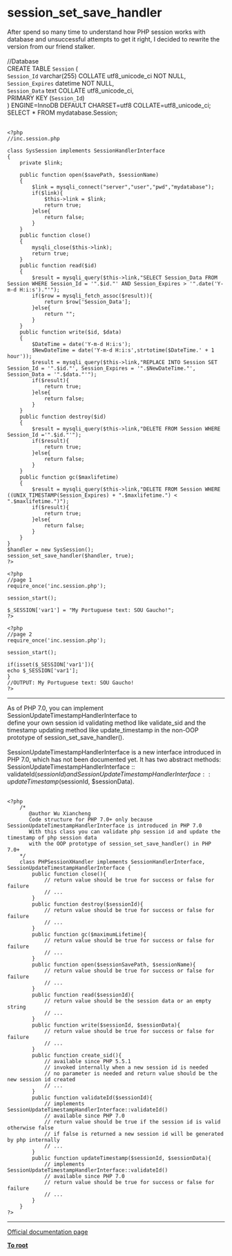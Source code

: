# session_set_save_handler



After spend so many time to understand how PHP session works with database and unsuccessful attempts to get it right, I decided to rewrite the version from our friend stalker.<br><br>//Database<br>CREATE TABLE `Session` (<br>  `Session_Id` varchar(255) COLLATE utf8_unicode_ci NOT NULL,<br>  `Session_Expires` datetime NOT NULL,<br>  `Session_Data` text COLLATE utf8_unicode_ci,<br>  PRIMARY KEY (`Session_Id`)<br>) ENGINE=InnoDB DEFAULT CHARSET=utf8 COLLATE=utf8_unicode_ci;<br>SELECT * FROM mydatabase.Session;<br><br>

```
<?php
//inc.session.php

class SysSession implements SessionHandlerInterface
{
    private $link;
    
    public function open($savePath, $sessionName)
    {
        $link = mysqli_connect("server","user","pwd","mydatabase");
        if($link){
            $this->link = $link;
            return true;
        }else{
            return false;
        }
    }
    public function close()
    {
        mysqli_close($this->link);
        return true;
    }
    public function read($id)
    {
        $result = mysqli_query($this->link,"SELECT Session_Data FROM Session WHERE Session_Id = '".$id."' AND Session_Expires > '".date('Y-m-d H:i:s')."'");
        if($row = mysqli_fetch_assoc($result)){
            return $row['Session_Data'];
        }else{
            return "";
        }
    }
    public function write($id, $data)
    {
        $DateTime = date('Y-m-d H:i:s');
        $NewDateTime = date('Y-m-d H:i:s',strtotime($DateTime.' + 1 hour'));
        $result = mysqli_query($this->link,"REPLACE INTO Session SET Session_Id = '".$id."', Session_Expires = '".$NewDateTime."', Session_Data = '".$data."'");
        if($result){
            return true;
        }else{
            return false;
        }
    }
    public function destroy($id)
    {
        $result = mysqli_query($this->link,"DELETE FROM Session WHERE Session_Id ='".$id."'");
        if($result){
            return true;
        }else{
            return false;
        }
    }
    public function gc($maxlifetime)
    {
        $result = mysqli_query($this->link,"DELETE FROM Session WHERE ((UNIX_TIMESTAMP(Session_Expires) + ".$maxlifetime.") < ".$maxlifetime.")");
        if($result){
            return true;
        }else{
            return false;
        }
    }
}
$handler = new SysSession();
session_set_save_handler($handler, true);
?>
```




```
<?php
//page 1
require_once('inc.session.php');

session_start();

$_SESSION['var1'] = "My Portuguese text: SOU Gaucho!";
?>
```




```
<?php
//page 2
require_once('inc.session.php');

session_start();

if(isset($_SESSION['var1']){
echo $_SESSION['var1']; 
}
//OUTPUT: My Portuguese text: SOU Gaucho!
?>
```
  

---

As of PHP 7.0, you can implement SessionUpdateTimestampHandlerInterface to <br>define your own session id validating method like validate_sid and the timestamp updating method like update_timestamp in the non-OOP prototype of session_set_save_handler().<br><br>SessionUpdateTimestampHandlerInterface is a new interface introduced in PHP 7.0, which has not been documented yet. It has two abstract methods: SessionUpdateTimestampHandlerInterface :: validateId($sessionId) and SessionUpdateTimestampHandlerInterface :: updateTimestamp($sessionId, $sessionData).<br><br>

```
<?php
    /*
       @author Wu Xiancheng
       Code structure for PHP 7.0+ only because SessionUpdateTimestampHandlerInterface is introduced in PHP 7.0
       With this class you can validate php session id and update the timestamp of php session data
       with the OOP prototype of session_set_save_handler() in PHP 7.0+
    */
    class PHPSessionXHandler implements SessionHandlerInterface, SessionUpdateTimestampHandlerInterface {
        public function close(){
            // return value should be true for success or false for failure
            // ...
        }
        public function destroy($sessionId){
            // return value should be true for success or false for failure
            // ... 
        }
        public function gc($maximumLifetime){
            // return value should be true for success or false for failure
            // ...
        }
        public function open($sessionSavePath, $sessionName){
            // return value should be true for success or false for failure
            // ...
        }
        public function read($sessionId){
            // return value should be the session data or an empty string
            // ...
        }
        public function write($sessionId, $sessionData){
            // return value should be true for success or false for failure
            // ...
        }
        public function create_sid(){
            // available since PHP 5.5.1
            // invoked internally when a new session id is needed
            // no parameter is needed and return value should be the new session id created
            // ...
        }
        public function validateId($sessionId){
            // implements SessionUpdateTimestampHandlerInterface::validateId()
            // available since PHP 7.0
            // return value should be true if the session id is valid otherwise false
            // if false is returned a new session id will be generated by php internally
            // ...
        }
        public function updateTimestamp($sessionId, $sessionData){
            // implements SessionUpdateTimestampHandlerInterface::validateId()
            // available since PHP 7.0
            // return value should be true for success or false for failure
            // ...
        }
    }
?>
```
  

---

[Official documentation page](https://www.php.net/manual/en/function.session-set-save-handler.php)

**[To root](/README.md)**